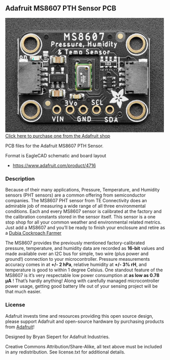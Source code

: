 ## Adafruit MS8607 PTH Sensor PCB

<a href="http://www.adafruit.com/products/4716"><img src="assets/board.png?raw=true" width="500px"><br/>
Click here to purchase one from the Adafruit shop</a>

PCB files for the Adafruit MS8607 PTH Sensor. 

Format is EagleCAD schematic and board layout
* https://www.adafruit.com/product/4716

### Description

Because of their many applications, Pressure, Temperature, and Humidity sensors (PHT sensors) are a common offering from semiconductor companies. The MS8607 PHT sensor from TE Connectivity  does an admirable job of measuring a wide range of all three environmental conditions. Each and every MS8607 sensor is calibrated at the factory and the calibration constants stored in the sensor itself. This sensor is a one stop shop for all your common weather and environmental related metrics. Just add a MS8607 and you’ll be ready to finish your enclosure and retire as a [Dubia Cockroach Farmer](https://dubiaroachdepot.com/guidance/breeding-dubia-roaches#thermometer)

The MS8607 provides the previously mentioned factory-calibrated pressure, temperature, and humidity data are recorded as **16-bit** values and made available over an I2C bus for simple, two wire (plus power and ground!) connection to your microcontroller. Pressure measurements accuracy comes in at **+/- 2 hPa**, relative humidity at **+/- 3% rH**, and temperature is good to within 1 degree Celsius. One standout feature of the MS8607 is it’s very respectable low power consumption at **as low as 0.78 µA** ! That’s hardly anything! Along with carefully managed microcontroller power usage, getting good battery life out of your sensing project will be that much easier.

### License

Adafruit invests time and resources providing this open source design, please support Adafruit and open-source hardware by purchasing products from [Adafruit](https://www.adafruit.com)!

Designed by Bryan Siepert for Adafruit Industries.

Creative Commons Attribution/Share-Alike, all text above must be included in any redistribution. 
See license.txt for additional details.
